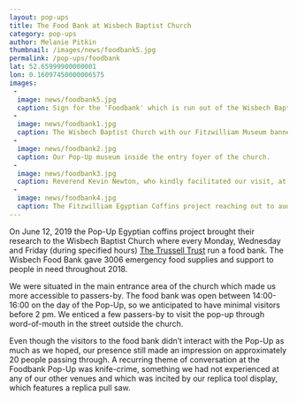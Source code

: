 ```yaml
---
layout: pop-ups
title: The Food Bank at Wisbech Baptist Church
category: pop-ups
author: Melanie Pitkin
thumbnail: /images/news/foodbank5.jpg
permalink: /pop-ups/foodbank
lat: 52.65999900000001
lon: 0.16097450000006575
images:
 -
  image: news/foodbank5.jpg
  caption: Sign for the 'Foodbank' which is run out of the Wisbech Baptist Church.
 -
  image: news/foodbank1.jpg
  caption: The Wisbech Baptist Church with our Fitzwilliam Museum banner out the front.
 -
  image: news/foodbank2.jpg
  caption: Our Pop-Up museum inside the entry foyer of the church. 
 -
  image: news/foodbank3.jpg
  caption: Reverend Kevin Newton, who kindly facilitated our visit, at the Wisbech Baptist Church.
 -
  image: news/foodbank4.jpg
  caption: The Fitzwilliam Egyptian Coffins project reaching out to audiences in unexpected places.
---
```


On June 12, 2019 the Pop-Up Egyptian coffins project brought their research to the Wisbech Baptist Church where every Monday, Wednesday and Friday (during specified hours) [The Trussell Trust](https://www.trusselltrust.org/) run a food bank. The Wisbech Food Bank gave 3006 emergency food supplies and support to people in need throughout 2018.

We were situated in the main entrance area of the church which made us more accessible to passers-by. The food bank was open between 14:00-16:00 on the day of the Pop-Up, so we anticipated to have minimal visitors before 2 pm. We enticed a few passers-by to visit the pop-up through word-of-mouth in the street outside the church.

Even though the visitors to the food bank didn’t interact with the Pop-Up as much as we hoped, our presence still made an impression on approximately 20 people passing through. A recurring theme of conversation at the Foodbank Pop-Up was knife-crime, something we had not experienced at any of our other venues and which was incited by our replica tool display, which features a replica pull saw. 
